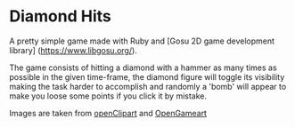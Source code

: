 # Diamond Hits
A pretty simple game made with Ruby and [Gosu 2D game development library] (https://www.libgosu.org/). 

The game consists of hitting a diamond with a hammer as many times as possible in the given time-frame, the diamond figure will toggle its visibility making the task harder to accomplish and randomly a 'bomb' will appear to make you loose some points if you click it by mistake.

Images are taken from [openClipart](https://openclipart.org/) and [OpenGameart](http://opengameart.org/)
